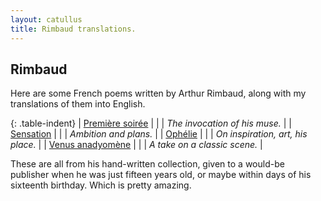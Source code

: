 ```yaml
---
layout: catullus
title: Rimbaud translations.
---
```

## Rimbaud

Here are some French poems written by Arthur Rimbaud,
along with my translations of them into English.

{: .table-indent}
| [Première soirée][soirée] | | | *The invocation of his muse.*     |
| [Sensation][sensation]    | | | *Ambition and plans.*             |
| [Ophélie][ophélie]        | | | *On inspiration, art, his place.* |
| [Venus anadyomène][venus] | | | *A take on a classic scene.* |

These are all from his hand-written collection, given to a would-be publisher
when he was just fifteen years old, or maybe within days of his sixteenth birthday.
Which is pretty amazing.

[ophélie]: ophélie.pdf
[sensation]: sensation.pdf
[soirée]: soirée.pdf
[venus]: venus.pdf

